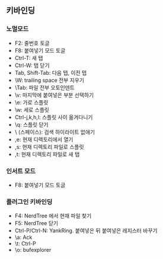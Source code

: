 
## 키바인딩

### 노멀모드

* F2: 줄번호 토글
* F8: 붙여넣기 모드 토글
* Ctrl-T: 새 탭
* Ctrl-W: 탭 닫기
* Tab, Shift-Tab: 다음 탭, 이전 탭
* \\W: trailing space 전부 지우기
* \\Tab: 파일 전부 오토인덴트
* \\v: 마지막에 붙여넣은 부분 선택하기
* \\e: 가로 스플릿
* \\w: 세로 스플릿
* Ctrl-j,k,h,l: 스플릿 사이 옮겨다니기
* \\q: 스플릿 닫기
* \\ (스페이스): 검색 하이라이트 없애기
* ,e: 현재 디렉토리에서 열기
* ,s: 현재 디렉토리 파일로 스플릿
* ,t: 현재 디렉토리 파일로 새 탭

### 인서트 모드

* F8: 붙여넣기 모드 토글

### 플러그인 키바인딩

* F4: NerdTree 에서 현재 파일 찾기
* F5: NerdTree 닫기
* Ctrl-P/Ctrl-N: YankRing. 붙여넣은 뒤 붙여넣은 레지스터 바꾸기
* \\a: Ack
* \\t: Ctrl-P
* \\o: bufexplorer

